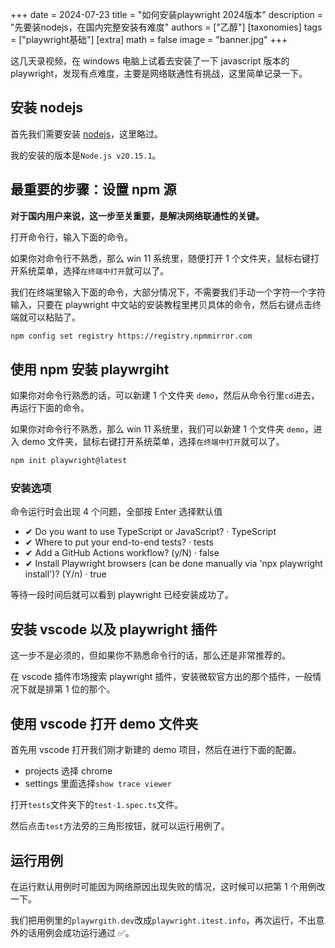 +++
date = 2024-07-23
title = "如何安装playwright 2024版本"
description = "先要装nodejs，在国内完整安装有难度"
authors = ["乙醇"]
[taxonomies]
tags = ["playwright基础"]
[extra]
math = false
image = "banner.jpg"
+++

这几天录视频，在 windows 电脑上试着去安装了一下 javascript 版本的 playwright，发现有点难度，主要是网络联通性有挑战，这里简单记录一下。

## 安装 nodejs

首先我们需要安装 [nodejs](https://nodejs.org/zh-cn)，这里略过。

我的安装的版本是`Node.js v20.15.1`。

## 最重要的步骤：设置 npm 源

**对于国内用户来说，这一步至关重要，是解决网络联通性的关键。**

打开命令行，输入下面的命令。

如果你对命令行不熟悉，那么 win 11 系统里，随便打开 1 个文件夹，鼠标右键打开系统菜单，选择`在终端中打开`就可以了。

我们在终端里输入下面的命令，大部分情况下，不需要我们手动一个字符一个字符输入，只要在 playwright 中文站的安装教程里拷贝具体的命令，然后右键点击终端就可以粘贴了。

```bash
npm config set registry https://registry.npmmirror.com
```

## 使用 npm 安装 playwrgiht

如果你对命令行熟悉的话，可以新建 1 个文件夹 `demo`，然后从命令行里`cd`进去，再运行下面的命令。

如果你对命令行不熟悉，那么 win 11 系统里，我们可以新建 1 个文件夹 `demo`，进入 demo 文件夹，鼠标右键打开系统菜单，选择`在终端中打开`就可以了。

```bash
npm init playwright@latest
```

### 安装选项

命令运行时会出现 4 个问题，全部按 Enter 选择默认值

- ✔ Do you want to use TypeScript or JavaScript? · TypeScript
- ✔ Where to put your end-to-end tests? · tests
- ✔ Add a GitHub Actions workflow? (y/N) · false
- ✔ Install Playwright browsers (can be done manually via 'npx playwright install')? (Y/n) · true

等待一段时间后就可以看到 playwright 已经安装成功了。

## 安装 vscode 以及 playwright 插件

这一步不是必须的，但如果你不熟悉命令行的话，那么还是非常推荐的。

在 vscode 插件市场搜索 playwright 插件，安装微软官方出的那个插件，一般情况下就是排第 1 位的那个。

## 使用 vscode 打开 demo 文件夹

首先用 vscode 打开我们刚才新建的 demo 项目，然后在进行下面的配置。

- projects 选择 chrome
- settings 里面选择`show trace viewer`

打开`tests`文件夹下的`test-1.spec.ts`文件。

然后点击`test`方法旁的三角形按钮，就可以运行用例了。

## 运行用例

在运行默认用例时可能因为网络原因出现失败的情况，这时候可以把第 1 个用例改一下。

我们把用例里的`playwrgith.dev`改成`playwright.itest.info`，再次运行，不出意外的话用例会成功运行通过 ✅。
